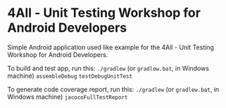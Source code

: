 # 4All - Unit Testing Workshop for Android Developers

Simple Android application used like example for the 4All - Unit Testing Workshop for Android Developers.

To build and test app, run this: `./gradlew` (or `gradlew.bat`, in Windows machine) `assembleDebug` `testDebugUnitTest`

To generate code coverage report, run this: `./gradlew` (or `gradlew.bat`, in Windows machine) `jacocoFullTestReport`